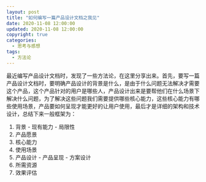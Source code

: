 ```yaml
---
layout: post
title: "如何编写一篇产品设计文档之我见"
date: 2020-11-08 12:00:00
updated: 2020-11-08 12:00:00
copyright: true
categories:
  - 思考与感想
tags:
  - 方法论
---
```

最近编写产品设计文档时，发现了一些方法论，在这里分享出来。首先，要写一篇产品设计文档时，要明确产品设计的背景是什么，是由于什么问题无法解决才需要这个产品，这个产品针对的用户是哪些人，产品设计出来是要帮他们在什么场景下解决什么问题，为了解决这些问题我们需要提供哪些核心能力，这些核心能力有哪些使用场景，产品要如何呈现才能更好的让用户使用，最后才是详细的架构和技术设计，总结下来一般框架为：
  1. 背景
    - 现有能力
    - 局限性
  2. 产品愿景
  3. 核心能力
  4. 使用场景
  5. 产品设计
    - 产品呈现
    - 方案设计
  6. 所需资源
  7. 效果评估

